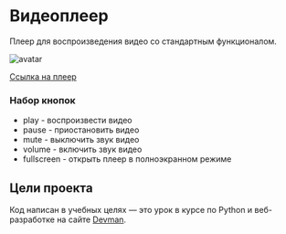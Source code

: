 # Видеоплеер

Плеер для воспроизведения видео со стандартным функционалом.

![avatar](https://i.gyazo.com/498464b110c6af61cb6a9e2d74563934.png)

[Ссылка на плеер](https://robinloksli92.github.io/video-player-jslib/)


### Набор кнопок

- play - воспроизвести видео
- pause - приостановить видео
- mute - выключить звук видео
- volume - включить звук видео
- fullscreen - открыть плеер в полноэкранном режиме


## Цели проекта

Код написан в учебных целях — это урок в курсе по Python и веб-разработке на сайте [Devman](https://dvmn.org).
